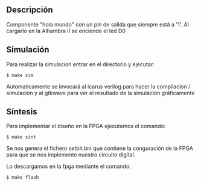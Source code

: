 ## Descripción
Componente "hola mundo" con un pin de salida que siempre está a '1'.
Al cargarlo en la Alhambra II se enciende el led D0

## Simulación

Para realizar la simulacion entrar en el directorio y ejecutar:

`$ make sim`

Automaticamente se invocará al icarus verilog para hacer la compilacion / simulación y al gtkwave para ver el resultado de la simulacion gráficamente

## Síntesis

Para implementar el diseño en la FPGA ejecutamos el comando:

`$ make sint`

Se nos genera el fichero setbit.bin que contiene la conguración de la FPGA para que se nos implemente nuestro circuito digital.

Lo descargamos en la fpga mediante el comando:

`$ make flash`
